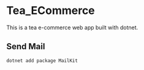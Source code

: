 # Tea_ECommerce
This is a tea e-commerce web app built with dotnet. 

## Send Mail
```
dotnet add package MailKit
```